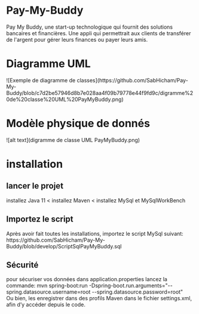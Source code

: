 <h1>Pay-My-Buddy</h1>
Pay My Buddy, une start-up technologique qui fournit des solutions bancaires et financières.
Une appli qui permettrait aux clients de transférer de l'argent pour gérer leurs finances ou payer leurs amis.
<h1>Diagramme UML</h1>
![Exemple de diagramme de classes](https://github.com/SabHicham/Pay-My-Buddy/blob/c7d2be57946d8b7e028aa4f09b79778e44f9fd9c/digramme%20de%20classe%20UML%20PayMyBuddy.png)
<h1>Modèle physique de donnés</h1>
![alt text](digramme de classe UML PayMyBuddy.png)
<h1>installation</h1>
<h2>lancer le projet</h2>
installez Java 11
<
installez Maven
<
installez MySql et MySqlWorkBench
<h2>Importez le script</h2>
Après avoir fait toutes les installations, importez le script MySql suivant:
https://github.com/SabHicham/Pay-My-Buddy/blob/develop/ScriptSqlPayMyBuddy.sql

<h2>Sécurité</h2>
pour sécuriser vos données dans application.properties lancez la commande:
mvn spring-boot:run -Dspring-boot.run.arguments="--spring.datasource.username=root --spring.datasource.password=root"
</br>
Ou bien, les enregistrer dans des profils Maven dans le fichier settings.xml, afin d’y accéder depuis le code.


